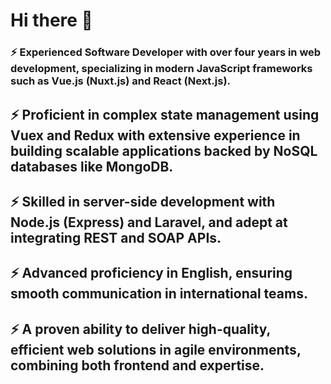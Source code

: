 # Hi there 👋

### ⚡ Experienced Software Developer with over four years in web development, specializing in modern JavaScript frameworks such as Vue.js (Nuxt.js) and React (Next.js). 
## ⚡ Proficient in complex state management using Vuex and Redux with extensive experience in building scalable applications backed by NoSQL databases like MongoDB.
## ⚡ Skilled in server-side development with Node.js (Express) and Laravel, and adept at integrating REST and SOAP APIs.
## ⚡ Advanced proficiency in English, ensuring smooth communication in international teams.
## ⚡ A proven ability to deliver high-quality, efficient web solutions in agile environments, combining both frontend and expertise.
